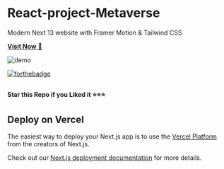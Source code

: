 ﻿# React-project-Metaverse
 
Modern Next 13 website with Framer Motion & Tailwind CSS

<a href="https://metaverse-sage-psi.vercel.app" target="_blank">**Visit Now** 🚀</a>

![demo](https://user-images.githubusercontent.com/73272797/216071369-857e89d8-014f-45fa-967d-7579055ab10b.png)


[![forthebadge](https://forthebadge.com/images/badges/built-with-love.svg)](https://forthebadge.com)


##

   **Star this Repo if you Liked it ⭐⭐⭐**


## Deploy on Vercel

The easiest way to deploy your Next.js app is to use the [Vercel Platform](https://vercel.com/new?utm_medium=default-template&filter=next.js&utm_source=create-next-app&utm_campaign=create-next-app-readme) from the creators of Next.js.

Check out our [Next.js deployment documentation](https://nextjs.org/docs/deployment) for more details.
